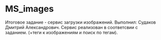 # MS_images
Итоговое задание - сервис загрузки изображений.
Выполнил: Судаков Дмитрий Александрович.
Сервис реализован в соответсвии с заданием. (+теги к изображениям и поиск по тегам).
